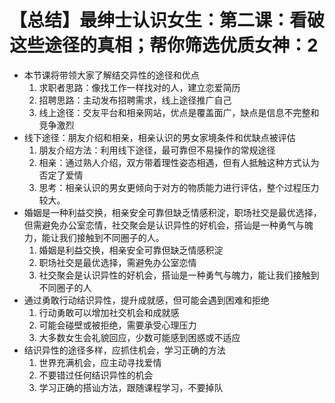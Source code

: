 # 【总结】最绅士认识女生：第二课：看破这些途径的真相；帮你筛选优质女神：2

-   本节课将带领大家了解结交异性的途径和优点
    1.  求职者思路：像找工作一样找对的人，建立恋爱简历
    2.  招聘思路：主动发布招聘需求，线上途径推广自己
    3.  线上途径：交友平台和相亲网站，优点是覆盖面广，缺点是信息不完整和竞争激烈
-   线下途径：朋友介绍和相亲，相亲认识的男女家境条件和优缺点被评估
    1.  朋友介绍方法：利用线下途径，最可靠但不易操作的常规途径
    2.  相亲：通过熟人介绍，双方带着理性姿态相遇，但有人抵触这种方式认为否定了爱情
    3.  思考：相亲认识的男女更倾向于对方的物质能力进行评估，整个过程压力较大。
-   婚姻是一种利益交换，相亲安全可靠但缺乏情感积淀，职场社交是最优选择，但需避免办公室恋情，社交聚会是认识异性的好机会，搭讪是一种勇气与魄力，能让我们接触到不同圈子的人。 
    1.  婚姻是利益交换，相亲安全可靠但缺乏情感积淀
    2.  职场社交是最优选择，需避免办公室恋情
    3.  社交聚会是认识异性的好机会，搭讪是一种勇气与魄力，能让我们接触到不同圈子的人
-   通过勇敢行动结识异性，提升成就感，但可能会遇到困难和拒绝
    1.  行动勇敢可以增加社交机会和成就感
    2.  可能会碰壁或被拒绝，需要承受心理压力
    3.  大多数女生会礼貌回应，少数可能感到困惑或不适应
-   结识异性的途径多样，应抓住机会，学习正确的方法
    1.  世界充满机会，应主动寻找爱情
    2.  不要错过任何结识异性的机会
    3.  学习正确的搭讪方法，跟随课程学习，不要掉队